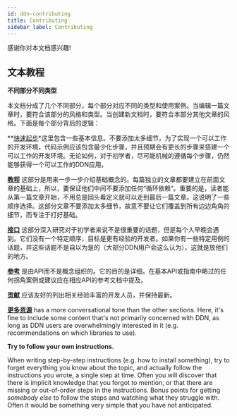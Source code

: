 ```yaml
---
id: ddn-contributing
title: Contributing
sidebar_label: Contributing
---
```


感谢你对本文档感兴趣!

## 文本教程

**不同部分不同类型**

本文档分成了几个不同部分，每个部分对应不同的类型和使用案例。当编辑一篇文章时，要符合该部分的风格和类型。当创建新文档时，要符合本部分其他文章的风格。下面是每个部分背后的逻辑：

**[快速起步](https://ddn.link/docs/getting-started.html)*这里包含一些基本信息。不要添加太多细节，为了实现一个可以工作的开发环境，代码示例应该包含最少化步骤，并且预期会有更长的步骤来搭建一个可以工作的开发环境。无论如何，对于初学者，尽可能机械的遵循每个步骤，仍然能够获得一个可以工作的DDN应用。

**[教程](https://ddn.link/docs/tutorial.html)** 这部分是用来一步一步介绍基础概念的。每篇独立的文章都要建立在前面文章的基础上，所以，要保证他们中间不要添加任何“循环依赖”。重要的是，读者能从第一篇文章开始，不用总是回头看定义就可以走到最后一篇文章。这说明了一些顺序选择。这部分文章不要添加太多细节，故意不要让它们覆盖到所有边边角角的细节，而专注于打好基础。

**[接口](https://ddn.link/docs/apis.html)** 这部分深入研究对于初学者来说不是很重要的话题，但是每个人早晚会遇到。它们没有一个特定顺序，目标是更有经验的开发者。如果你有一些特定用例的话题，并这些话题不是自以为是的（大部分DDN用户会这么认为），这就是放他们的地方。

**[参考](https://ddn.link/docs/activityindicator.html)** 是由API而不是概念组织的。它的目的是详细。在基本API或指南中略过的任何拐角案例或建议应在相应API的参考文档中提及。

**[贡献](https://ddn.link/docs/contributing.html)** 应该友好的列出相关经验丰富的开发人员，并保持最新。 

**[更多资源](https://ddn.link/docs/more-resources.html)**
has a more conversational tone than the other sections. Here, it's fine to
include some content that's not primarily concerned with DDN, as long
as DDN users are overwhelmingly interested in it (e.g. recommendations
on which libraries to use).

**Try to follow your own instructions.**

When writing step-by-step instructions (e.g. how to install something), try to
forget everything you know about the topic, and actually follow the instructions
you wrote, a single step at time. Often you will discover that there is implicit
knowledge that you forgot to mention, or that there are missing or out-of-order
steps in the instructions. Bonus points for getting _somebody else_ to follow
the steps and watching what they struggle with. Often it would be something very
simple that you have not anticipated.
